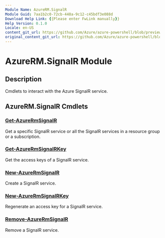 ```yaml
---
Module Name: AzureRM.SignalR
Module Guid: 7aa1b2c0-72cb-448a-9c12-c45bdf3e088d
Download Help Link: {{Please enter FwLink manually}}
Help Version: 0.1.0
Locale: en-US
content_git_url: https://github.com/Azure/azure-powershell/blob/preview/src/ResourceManager/SignalR/Commands.SignalR/help/AzureRM.SignalR.md
original_content_git_url: https://github.com/Azure/azure-powershell/blob/preview/src/ResourceManager/SignalR/Commands.SignalR/help/AzureRM.SignalR.md
---
```


# AzureRM.SignalR Module
## Description
Cmdlets to interact with the Azure SignalR service.

## AzureRM.SignalR Cmdlets
### [Get-AzureRmSignalR](Get-AzureRmSignalR.md)
Get a specific SignalR service or all the SignalR services in a resource group or a subscription.

### [Get-AzureRmSignalRKey](Get-AzureRmSignalRKey.md)
Get the access keys of a SignalR service.

### [New-AzureRmSignalR](New-AzureRmSignalR.md)
Create a SignalR service.

### [New-AzureRmSignalRKey](New-AzureRmSignalRKey.md)
Regenerate an access key for a SignalR service.

### [Remove-AzureRmSignalR](Remove-AzureRmSignalR.md)
Remove a SignalR service.

